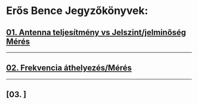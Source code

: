 # Erős Bence Jegyzőkönyvek:


## [01. Antenna teljesítmény vs Jelszint/jelminőség Mérés](https://erosbence27.github.io/jegyzokonyv/antenna_meresi_jegyzokonyv)

---

## [02. Frekvencia áthelyezés/Mérés](https://erosbence27.github.io/jegyzokonyv/Programozhat%C3%B36700_m%C3%A9r%C3%A9s)

---

## [03. ]

